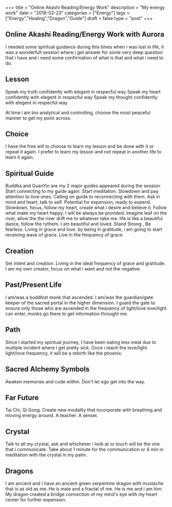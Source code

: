 +++
title = "Online Akashi Reading/Energy Work"
description = "My energy work"
date = "2018-02-23"
categories = ["Energy"]
tags = ["Energy","Healing","Dragon","Guide"]
draft = false
type = "post"
+++

## Online Akashi Reading/Energy Work with Aurora

I needed some spiritual guidance during this times when i was lost in life, it was a wonderfull session where i get answer for some very deep question that i have and i need some confirmation of what is that and what i need to do. 

## Lesson

Speak my truth confidently with elegent in respecful way
Speak my heart confidently with elegent in respecful way
Speak my thought confidently with elegent in respecful way

At time i am too analytical and controlling, choose the most peaceful manner to get my point across.

## Choice

I have the free will to choose to learn my lesson and be done with it or repeat it again. I prefer to learn my lesson and not repeat in another life to learn it again.

## Spiritual Guide

Buddha and GuanYin are my 2 major guides appeared during the session.
Start connecting to my guide again. Start meditation.
Slowdown and pay attention to love ones.
Calling on guide to reconnecting with them.
Ask in mind and heart, talk to self.
Potential for expension, ready to expend.
Slowdown, focus, follow my heart, create what i desire and believe it.
Follow what make my heart happy. I will be always be provided.
Imagine leaf on the river, allow the the river drift me to whatever take me. life is like a beautiful dance, follow the rythem. I am beautiful and loved. Stand Strong , Be fearless. 
Living in grace and love. by being in gratitude, i am going to start receiving wave of grace.
Live in the frequency of grace

## Creation

Set intent and creation. Living in the ideal frequency of grace and gratitude. I am my own creator, focus on what i want and not the negative. 

## Past/Present Life

I am/was a buddhist monk that ascended. I am/was the guardian/gate keeper of the sacred portal in the higher dimension. I guard the gate to ensure only those who are ascended in the frequency of light/love love/light can enter, monks go there to get information throught me.

## Path

Since i started my spiritual journey, I have been eating less meat due to multiple incident where i get pretty sick.
Once i reach the love/light light/love frequency, it will be a rebirth like the phoenix.

## Sacred Alchemy Symbols

Awaken memories and code within. Don't let ego get into the way.

## Far Future

Tai Chi, Qi Gong. Create new modality that incorporate with breathing and moving energy around. A teacher. A sensei.

## Crystal

Talk to all my crystal, ask and whichever i look at or touch will be the one that i communicate. Take about 1 minute for the communication or 4 min in meditation with the crystal in my palm.

## Dragons

I am ancient and i have an ancient green serpentine dragon with mustache that is as old as me. He is male and a fractal of me. He is me and i am him. My dragon created a bridge connection of my mind's eye with my heart center for further expension.